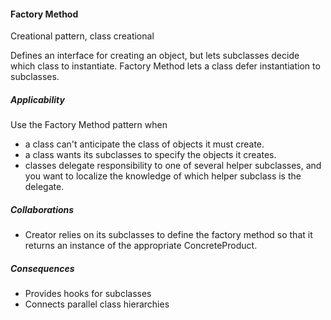 #### Factory Method

Creational pattern, class creational

Defines an interface for creating an object, but lets subclasses decide which class to instantiate. Factory Method lets a class defer instantiation to subclasses.

##### Applicability

Use the Factory Method pattern when

 * a class can't anticipate the class of objects it must create.
 * a class wants its subclasses to specify the objects it creates.
 * classes delegate responsibility to one of several helper subclasses, and you want to localize the knowledge of which helper subclass is the delegate.

##### Collaborations

 * Creator relies on its subclasses to define the factory method so that it returns an instance of the appropriate ConcreteProduct.

##### Consequences

 * Provides hooks for subclasses
 * Connects parallel class hierarchies
